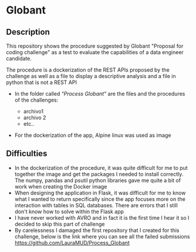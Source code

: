 # Globant
## **Description**
This repository shows the procedure suggested by Globant "Proposal for coding challenge" as a test to evaluate the capabilities of a data engineer candidate.


The procedure is a dockerization of the REST APIs proposed by the challenge as well as a file to display a descriptive analysis and a file in python that is not a REST API

- In the folder called *"Process Globant"* are the files and the procedures of the challenges:
  + archivo1
  + archivo 2
  + etc..
  
- For the dockerization of the app, Alpine linux was used as image

## **Difficulties**

- In the dockerization of the procedure, it was quite difficult for me to put together the image and get the packages I needed to install correctly. The numpy, pandas and psutil python libraries gave me quite a bit of work when creating the Docker image
- When designing the application in Flask, it was difficult for me to know what I wanted to return specifically since the app focuses more on the interaction with tables in SQL databases. There are errors that I still don't know how to solve within the Flask app
- I have never worked with AVRO and in fact it is the first time I hear it so I decided to skip this part of challenge
- By carelessness I damaged the first repository that I created for this challenge, below is the link where you can see all the failed submissions <https://github.com/LauraMUD/Process_Globant>

